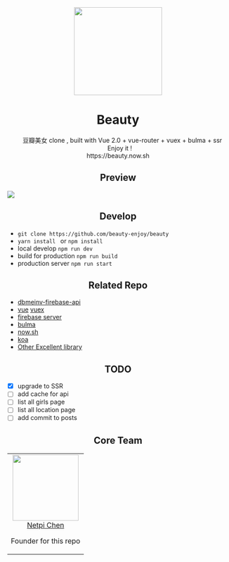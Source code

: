 <div align="center">
  <a href="https://beauty.now.sh ">
        <img width="200" heigth="200" src="https://olxvlcccu.qnssl.com/blog/1b1yv.png?imageslim">
  </a>
  <h1>Beauty</h1>
  <p>  
      豆瓣美女 clone , built with Vue 2.0 + vue-router + vuex + bulma + ssr <br/>    
      Enjoy it ! <br/>
      https://beauty.now.sh 
  <p>
</div>

<h2 align="center">Preview</h2>

![](https://olxvlcccu.qnssl.com/blog/y96bi.jpg?imageslim)
<h2 align="center">Develop </h2>

* `git clone https://github.com/beauty-enjoy/beauty` 
* `yarn install ` or `npm install `
* local develop `npm run dev`
* build for production `npm run build`
* production server `npm run start `


<h2 align="center">Related Repo </h2>

* [dbmeinv-firebase-api](https://github.com/beauty-enjoy/dbmeinv-firebase-api)
* [vue](https://github.com/vuejs/vue) [vuex](https://github.com/vuejs/vuex)
* [firebase server](https://firebase.google.com/docs/server/setup)
* [bulma](https://github.com/jgthms/bulma)
* [now.sh](https://now.sh)
* [koa](https://github.com/koajs/koa)
* [Other Excellent library](https://github.com/beauty-enjoy/beauty/blob/master/package.json) 

<h2 align="center">TODO </h2>

- [x] upgrade to SSR
- [ ] add cache for api
- [ ] list all girls page
- [ ] list all location page
- [ ] add commit to posts

<h2 align="center">Core Team</h2>

<table>
  <tbody>
    <tr>
      <td align="center" valign="top">
        <img width="150" height="150" src="https://github.com/netpi.png?s=150">
        <br>
        <a href="https://github.com/netpi">Netpi Chen</a>        
        <p>Founder for this repo</p>
      </td>      
     </tr>
  </tbody>
</table>
